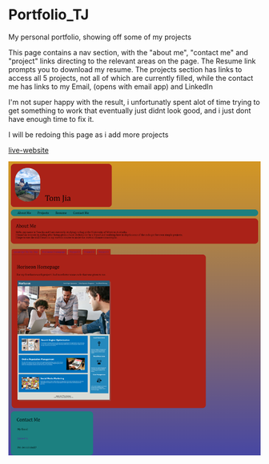 # Portfolio_TJ

My personal portfolio, showing off some of my projects

This page contains a nav section, with the "about me", "contact me" and "project" links directing to the relevant areas on the page. The Resume link prompts you to download my resume. The projects section has links to access all 5 projects, not all of which are currently filled, while the contact me has links to my Email, (opens with email app) and LinkedIn

I'm not super happy with the result, i unfortunatly spent alot of time trying to get something to work that eventually just didnt look good, and i just dont have enough time to fix it.

I will be redoing this page as i add more projects

[live-website](https://tomjia98.github.io/Portfolio_TJ/)

![image](./assets/images/screencapture.png)
